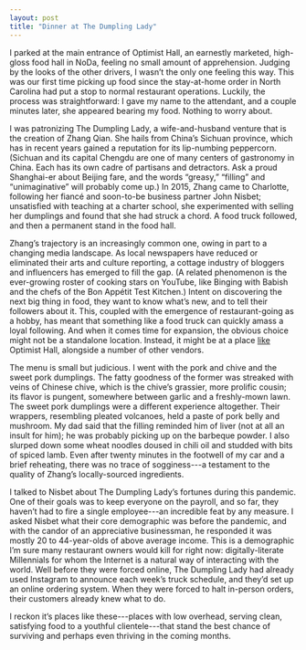 ```yaml
---
layout: post
title: "Dinner at The Dumpling Lady"
---
```

I parked at the main entrance of Optimist Hall, an earnestly marketed, high-gloss food hall in NoDa, feeling no small amount of apprehension. Judging by the looks of the other drivers, I wasn’t the only one feeling this way. This was our first time picking up food since the stay-at-home order in North Carolina had put a stop to normal restaurant operations. Luckily, the process was straightforward: I gave my name to the attendant, and a couple minutes later, she appeared bearing my food. Nothing to worry about.

I was patronizing The Dumpling Lady, a wife-and-husband venture that is the creation of Zhang Qian. She hails from China’s Sichuan province, which has in recent years gained a reputation for its lip-numbing peppercorn. (Sichuan and its capital Chengdu are one of many centers of gastronomy in China. Each has its own cadre of partisans and detractors. Ask a proud Shanghai-er about Beijing fare, and the words “greasy,” “filling” and “unimaginative” will probably come up.) In 2015, Zhang came to Charlotte, following her fiancé and soon-to-be business partner John Nisbet; unsatisfied with teaching at a charter school, she experimented with selling her dumplings and found that she had struck a chord. A food truck followed, and then a permanent stand in the food hall.

Zhang’s trajectory is an increasingly common one, owing in part to a changing media landscape. As local newspapers have reduced or eliminated their arts and culture reporting, a cottage industry of bloggers and influencers has emerged to fill the gap. (A related phenomenon is the ever-growing roster of cooking stars on YouTube, like Binging with Babish and the chefs of the Bon Appétit Test Kitchen.) Intent on discovering the next big thing in food, they want to know what’s new, and to tell their followers about it. This, coupled with the emergence of restaurant-going as a hobby, has meant that something like a food truck can quickly amass a loyal following. And when it comes time for expansion, the obvious choice might not be a standalone location. Instead, it might be at a place [like](https://businessnc.com/food-halls-popping-up-in-charlotte-and-raleigh/) Optimist Hall, alongside a number of other vendors.

The menu is small but judicious. I went with the pork and chive and the sweet pork dumplings. The fatty goodness of the former was streaked with veins of Chinese chive, which is the chive’s grassier, more prolific cousin; its flavor is pungent, somewhere between garlic and a freshly-mown lawn. The sweet pork dumplings were a different experience altogether. Their wrappers, resembling pleated volcanoes, held a paste of pork belly and mushroom. My dad said that the filling reminded him of liver (not at all an insult for him); he was probably picking up on the barbeque powder. I also slurped down some wheat noodles doused in chili oil and studded with bits of spiced lamb. Even after twenty minutes in the footwell of my car and a brief reheating, there was no trace of sogginess---a testament to the quality of Zhang’s locally-sourced ingredients.

I talked to Nisbet about The Dumpling Lady’s fortunes during this pandemic. One of their goals was to keep everyone on the payroll, and so far, they haven’t had to fire a single employee---an incredible feat by any measure. I asked Nisbet what their core demographic was before the pandemic, and with the candor of an appreciative businessman, he responded it was mostly 20 to 44-year-olds of above average income. This is a demographic I’m sure many restaurant owners would kill for right now: digitally-literate Millennials for whom the Internet is a natural way of interacting with the world. Well before they were forced online, The Dumpling Lady had already used Instagram to announce each week’s truck schedule, and they’d set up an online ordering system. When they were forced to halt in-person orders, their customers already knew what to do.

I reckon it’s places like these---places with low overhead, serving clean, satisfying food to a youthful clientele---that stand the best chance of surviving and perhaps even thriving in the coming months.

